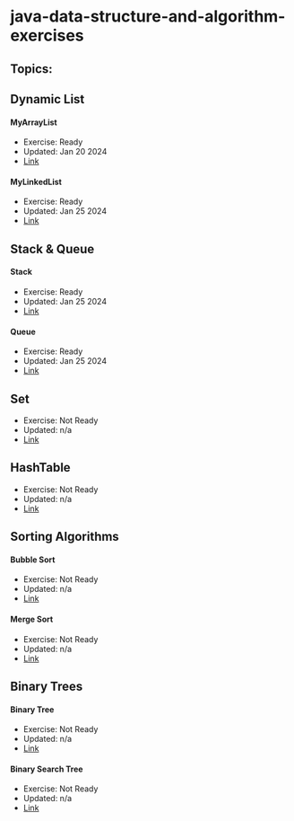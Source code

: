 # java-data-structure-and-algorithm-exercises

## Topics:

## Dynamic List
#### MyArrayList
* Exercise: Ready
* Updated: Jan 20 2024
* [Link](src/main/java/io/github/johnchoi96/datastructure/list/MyArrayList.java)

#### MyLinkedList
* Exercise: Ready
* Updated: Jan 25 2024
* [Link](src/main/java/io/github/johnchoi96/datastructure/list/MyLinkedList.java)


## Stack & Queue
#### Stack
* Exercise: Ready
* Updated: Jan 25 2024
* [Link](src/main/java/io/github/johnchoi96/datastructure/stack/MyStack.java)


#### Queue
* Exercise: Ready
* Updated: Jan 25 2024
* [Link](src/main/java/io/github/johnchoi96/datastructure/queue/MyQueue.java)

## Set
* Exercise: Not Ready
* Updated: n/a
* [Link](src/main/java/io/github/johnchoi96/datastructure/set/MySet.java)

## HashTable
* Exercise: Not Ready
* Updated: n/a
* [Link](src/main/java/io/github/johnchoi96/datastructure/hashtable/MyHashTable.java)

## Sorting Algorithms
#### Bubble Sort
* Exercise: Not Ready
* Updated: n/a
* [Link](src/main/java/io/github/johnchoi96/datastructure/sort/BubbleSort.java)

#### Merge Sort
* Exercise: Not Ready
* Updated: n/a
* [Link](src/main/java/io/github/johnchoi96/datastructure/sort/MergeSort.java)

## Binary Trees
#### Binary Tree
* Exercise: Not Ready
* Updated: n/a
* [Link](src/main/java/io/github/johnchoi96/datastructure/binary_tree/MyBinaryTree.java)

#### Binary Search Tree
* Exercise: Not Ready
* Updated: n/a
* [Link](src/main/java/io/github/johnchoi96/datastructure/binary_tree/MyBinarySearchTree.java)
